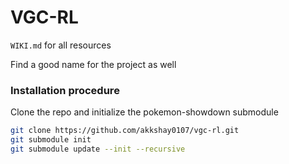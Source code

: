 # VGC-RL

`WIKI.md` for all resources

Find a good name for the project as well

### Installation procedure

Clone the repo and initialize the pokemon-showdown submodule

```bash
git clone https://github.com/akkshay0107/vgc-rl.git
git submodule init
git submodule update --init --recursive
```
